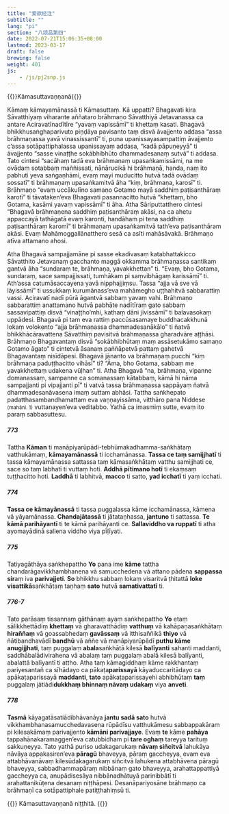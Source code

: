 ```yaml
---
title: "爱欲经注"
subtitle: ""
lang: "pi"
section: "八颂品第四"
date: 2022-07-21T15:06:35+08:00
lastmod: 2023-03-17
draft: false
brewing: false
weight: 401
js:
    - /js/pj2snp.js
---
```


{{<subtitle>}}Kāmasuttavaṇṇanā{{</subtitle>}}

Kāmaṃ kāmayamānassā ti Kāmasuttaṃ. Kā uppatti? Bhagavati kira Sāvatthiyaṃ viharante aññataro brāhmaṇo Sāvatthiyā Jetavanassa ca antare Aciravatīnadītīre “yavaṃ vapissāmī” ti khettaṃ kasati. Bhagavā bhikkhusaṅghaparivuto piṇḍāya pavisanto taṃ disvā āvajjento addasa “assa brāhmaṇassa yavā vinassissantī” ti, puna upanissayasampattiṃ āvajjento c’assa sotāpattiphalassa upanissayaṃ addasa, “kadā pāpuṇeyyā” ti āvajjento “sasse vinaṭṭhe sokābhibhūto dhammadesanaṃ sutvā” ti addasa. Tato cintesi “sacāhaṃ tadā eva brāhmaṇaṃ upasaṅkamissāmi, na me ovādaṃ sotabbaṃ maññissati, nānārucikā hi brāhmaṇā, handa, naṃ ito pabhuti yeva saṅgaṇhāmi, evaṃ mayi muducitto hutvā tadā ovādaṃ sossatī” ti brāhmaṇaṃ upasaṅkamitvā āha “kiṃ, brāhmaṇa, karosī” ti. Brāhmaṇo “evaṃ uccākulīno samaṇo Gotamo mayā saddhiṃ paṭisanthāraṃ karotī” ti tāvataken’eva Bhagavati pasannacitto hutvā “khettaṃ, bho Gotama, kasāmi yavaṃ vapissāmī” ti āha. Atha Sāriputtatthero cintesi “Bhagavā brāhmaṇena saddhiṃ paṭisanthāraṃ akāsi, na ca ahetu appaccayā tathāgatā evaṃ karonti, handāham pi tena saddhiṃ paṭisanthāraṃ karomī” ti brāhmaṇaṃ upasaṅkamitvā tath’eva paṭisanthāram akāsi. Evaṃ Mahāmoggallānatthero sesā ca asīti mahāsāvakā. Brāhmaṇo atīva attamano ahosi.

Atha Bhagavā sampajjamāne pi sasse ekadivasaṃ katabhattakicco Sāvatthito Jetavanaṃ gacchanto maggā okkamma brāhmaṇassa santikaṃ gantvā āha “sundaraṃ te, brāhmaṇa, yavakkhettan” ti. “Evaṃ, bho Gotama, sundaraṃ, sace sampajjissati, tumhākam pi saṃvibhāgaṃ karissāmī” ti. Ath’assa catumāsaccayena yavā nipphajjiṃsu. Tassa “ajja vā sve vā lāyissāmī” ti ussukkaṃ kurumānass’eva mahāmegho uṭṭhahitvā sabbarattiṃ vassi. Aciravatī nadī pūrā āgantvā sabbaṃ yavaṃ vahi. Brāhmaṇo sabbarattiṃ anattamano hutvā pabhāte nadītīraṃ gato sabbaṃ sassavipattiṃ disvā “vinaṭṭho’mhi, kathaṃ dāni jīvissāmī” ti balavasokaṃ uppādesi. Bhagavā pi tam eva rattiṃ paccūsasamaye buddhacakkhunā lokaṃ volokento “ajja brāhmaṇassa dhammadesanākālo” ti ñatvā bhikkhācāravattena Sāvatthiṃ pavisitvā brāhmaṇassa gharadvāre aṭṭhāsi. Brāhmaṇo Bhagavantaṃ disvā “sokābhibhūtaṃ maṃ assāsetukāmo samaṇo Gotamo āgato” ti cintetvā āsanaṃ paññāpetvā pattaṃ gahetvā Bhagavantaṃ nisīdāpesi. Bhagavā jānanto va brāhmaṇaṃ pucchi “kiṃ brāhmaṇa paduṭṭhacitto vihāsī” ti? “Āma, bho Gotama, sabbaṃ me yavakkhettaṃ udakena vūḷhan” ti. Atha Bhagavā “na, brāhmaṇa, vipanne domanassaṃ, sampanne ca somanassaṃ kātabbaṃ, kāmā hi nāma sampajjanti pi vipajjanti pī” ti vatvā tassa brāhmaṇassa sappāyaṃ ñatvā dhammadesanāvasena imaṃ suttam abhāsi. Tattha saṅkhepato padatthasambandhamattam eva vaṇṇayissāma, vitthāro pana Niddese <small>(mahāni. 1)</small> vuttanayen’eva veditabbo. Yathā ca imasmiṃ sutte, evaṃ ito paraṃ sabbasuttesu.

##### 773

Tattha **Kāman** ti manāpiyarūpādi-tebhūmakadhamma-saṅkhātaṃ vatthukāmaṃ, **kāmayamānassā** ti icchamānassa. **Tassa ce taṃ samijjhatī** ti tassa kāmayamānassa sattassa taṃ kāmasaṅkhātaṃ vatthu samijjhati ce, sace so taṃ labhatī ti vuttaṃ hoti. **Addhā pītimano hotī** ti ekaṃsaṃ tuṭṭhacitto hoti. **Laddhā** ti labhitvā, **macco** ti satto, **yad icchatī** ti yaṃ icchati.

##### 774

**Tassa ce kāmayānassā** ti tassa puggalassa kāme icchamānassa, kāmena vā yāyamānassa. **Chandajātassā** ti jātataṇhassa, **jantuno** ti sattassa. **Te kāmā parihāyantī** ti te kāmā parihāyanti ce. **Sallaviddho va ruppatī** ti atha ayomayādinā sallena viddho viya pīḷīyati.

##### 775

Tatiyagāthāya saṅkhepattho **Yo** pana ime **kāme** tattha chandarāgavikkhambhanena vā samucchedena vā attano pādena **sappassa sir**aṃ iva **parivajjeti**. **So** bhikkhu sabbaṃ lokaṃ visaritvā ṭhitattā **loke visattikā**saṅkhātaṃ taṇhaṃ **sato** hutvā **samativattatī** ti.

##### 776-7

Tato parāsaṃ tissannaṃ gāthānaṃ ayaṃ saṅkhepattho **Yo** etaṃ sālikkhettādiṃ **khettaṃ** vā gharavatthādiṃ **vatthuṃ** vā kahāpaṇasaṅkhātaṃ **hiraññaṃ** vā goassabhedaṃ **gavāssaṃ** vā itthisaññikā **thiyo** vā ñātibandhavādī **bandhū** vā aññe vā manāpiyarūpādī **puthu kāme anugijjhati**, taṃ puggalaṃ **abala**saṅkhātā kilesā **balīyanti** sahanti maddanti, saddhābalādivirahena vā abalaṃ taṃ puggalaṃ abalā kilesā balīyanti, abalattā balīyantī ti attho. Atha taṃ kāmagiddhaṃ kāme rakkhantaṃ pariyesantañ ca sīhādayo ca pākaṭa**parissayā** kāyaduccaritādayo ca apākaṭaparissayā **maddanti**, **tato** apākaṭaparissayehi abhibhūtaṃ **taṃ** puggalaṃ jātiādi**dukkhaṃ bhinnaṃ nāvaṃ udakaṃ** viya **anveti**.

##### 778

**Tasmā** kāyagatāsatiādibhāvanāya **jantu sadā sato** hutvā vikkhambhanasamucchedavasena rūpādīsu vatthukāmesu sabbappakāram pi kilesakāmaṃ parivajjento **kāmāni parivajjaye**. Evaṃ **te** kāme **pahāya** tappahānakaramaggen’eva catubbidham pi **tare oghaṃ** tareyya tarituṃ sakkuṇeyya. Tato yathā puriso udakagarukaṃ **nāvaṃ siñcitvā** lahukāya nāvāya appakasiren’eva **pāragū** bhaveyya, pāraṃ gaccheyya, evam eva attabhāvanāvaṃ kilesūdakagarukaṃ siñcitvā lahukena attabhāvena pāragū bhaveyya, sabbadhammapāraṃ nibbānaṃ gato bhaveyya, arahattappattiyā gaccheyya ca, anupādisesāya nibbānadhātuyā parinibbātī ti arahattanikūṭena desanaṃ niṭṭhāpesi. Desanāpariyosāne brāhmaṇo ca brāhmaṇī ca sotāpattiphale patiṭṭhahiṃsū ti.

{{<eof>}}
    Kāmasuttavaṇṇanā niṭṭhitā.
{{</eof>}}